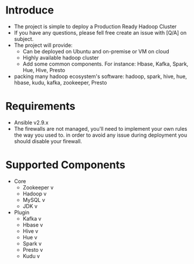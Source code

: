 # Introduce
- The project is simple to deploy a Production Ready Hadoop Cluster
- If you have any questions, please fell free create an issue with [Q/A] on subject.
- The project will provide:
  - Can be deployed on Ubuntu and on-premise or VM on cloud
  - Highly available hadoop cluster
  - Add some common components. For instance: Hbase, Kafka, Spark, Hue, Hive, Presto
- packing many hadoop ecosystem's software: hadoop, spark, hive, hue, hbase, kudu, kafka, zookeeper, Presto
# Requirements
- Ansible v2.9.x
- The firewalls are not managed, you'll need to implement your own rules the way you used to. in order to avoid any issue during deployment you should disable your firewall.
# Supported Components
- Core
  - Zookeeper v
  - Hadoop v
  - MySQL v
  - JDK v
- Plugin
  - Kafka v
  - Hbase v
  - Hive v
  - Hue v
  - Spark v
  - Presto v
  - Kudu v